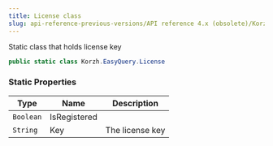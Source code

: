```yaml
---
title: License class
slug: api-reference-previous-versions/API reference 4.x (obsolete)/Korzh.EasyQuery namespace/license-class
---
```



Static class that holds license key
```csharp
public static class Korzh.EasyQuery.License

```

### Static Properties

| Type | Name | Description | 
| --- | --- | --- | 
| `Boolean` | IsRegistered |  | 
| `String` | Key | The license key |
